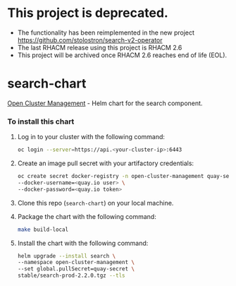 <!-- Copyright Contributors to the Open Cluster Management project -->
# This project is deprecated.
- The functionality has been reimplemented in the new project https://github.com/stolostron/search-v2-operator
- The last RHACM release using this project is RHACM 2.6
- This project will be archived once RHACM 2.6 reaches end of life (EOL).

# search-chart
[Open Cluster Management](https://open-cluster-management.io/) - Helm chart for the search component.

### To install this chart

1. Log in to your cluster with the following command:

   ```bash
   oc login --server=https://api.<your-cluster-ip>:6443
   ```

2. Create an image pull secret with your artifactory credentials:

   ```bash
   oc create secret docker-registry -n open-cluster-management quay-secret --docker-server=quay.io \
   --docker-username=<quay.io user> \
   --docker-password=<quay.io token>
   ```
3. Clone this repo (`search-chart`) on your local machine. 

4. Package the chart with the following command:
   
   ```bash
   make build-local
   ```
   
5. Install the chart with the following command:
  
   ```bash
   helm upgrade --install search \
   --namespace open-cluster-management \
   --set global.pullSecret=quay-secret \
   stable/search-prod-2.2.0.tgz --tls
   ```
